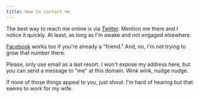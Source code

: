 ```yaml
---
title: How to contact me
---
```

The best way to reach me online is via [Twitter](https://twitter.com/donmelton). Mention me there and I notice it quickly. At least, as long as I'm awake and not engaged elsewhere.

[Facebook](https://www.facebook.com/donmelton) works too if you're already a "friend." And, no, I'm not trying to grow that number there.

Please, only use email as a last resort. I won't expose my address here, but you can send a message to "me" at this domain. Wink wink, nudge nudge.

If none of those things appeal to you, just shout. I'm hard of hearing but that seems to work for my wife.
